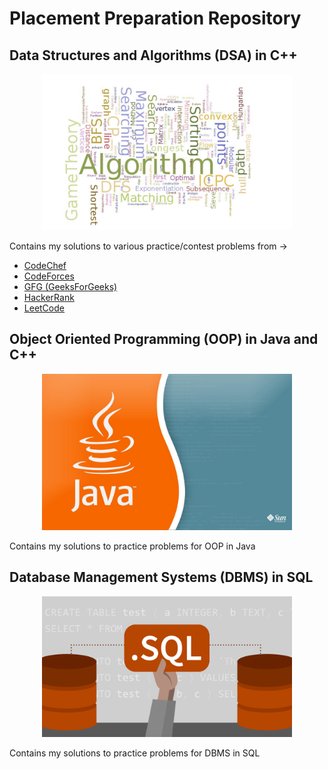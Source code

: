 # Placement Preparation Repository

## Data Structures and Algorithms (DSA) in C++

<p align="center">
  <img src="images/cp.jpg" width="400">
</p>

  Contains my solutions to various practice/contest problems from -> 
  
  - [CodeChef](https://www.codechef.com)
  - [CodeForces](https://codeforces.com)
  - [GFG (GeeksForGeeks)](https://www.geeksforgeeks.org)
  - [HackerRank](https://www.hackerrank.com)
  - [LeetCode](https://leetcode.com)

## Object Oriented Programming (OOP) in Java and C++

<p align="center">
  <img src="images/oop.jpg" width="400">
</p>
 
  Contains my solutions to practice problems for OOP in Java

## Database Management Systems (DBMS) in SQL

<p align="center">
  <img src="images/sql.jpg" width="400">
 </p>
 
  Contains my solutions to practice problems for DBMS in SQL

